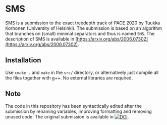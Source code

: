 # SMS
SMS is a submission to the exact treedepth track of PACE 2020 by Tuukka Korhonen (University of Helsinki). The submission is based on an algorithm that branches on (small) minimal separators and thus is named `SMS`. The description of SMS is available in [https://arxiv.org/abs/2006.07302](https://arxiv.org/abs/2006.07302).


## Installation
Use `cmake .` and `make` in the `src/` directory, or alternatively just compile all the files together with g++. No external libraries are required.


## Note
The code in this repository has been syntactically edited after the submission by renaming variables, improving formatting and removing unused code. The original submission is available in [![DOI](https://zenodo.org/badge/DOI/10.5281/zenodo.3872898.svg)](https://doi.org/10.5281/zenodo.3872898).
